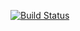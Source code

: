 [![Build Status](https://github.com/scijava/scijava-links/actions/workflows/build.yml/badge.svg)](https://github.com/scijava/scijava-links/actions/workflows/build.yml)

